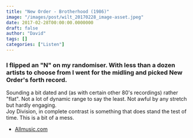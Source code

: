 ```yaml
---
title: "New Order - Brotherhood (1986)"
image: "/images/post/wilt_20170228_image-asset.jpeg"
date: 2017-02-28T00:00:00.0000000
draft: false
author: "David"
tags: []
categories: ["Listen"]
---
```

### I flipped an "N" on my randomiser. With less than a dozen artists to choose from I went for the midling and picked New Order's forth record.

 Sounding a bit dated and (as with certain other 80's recordings) rather "flat". Not a lot of dynamic range to say the least. Not awful by any stretch but hardly engaging.  
Joy Division, in complete contrast is something that does stand the test of time. This is a bit of a mess.

-  [Allmusic.com](http://www.allmusic.com/album/brotherhood-mw0000191077)